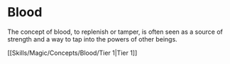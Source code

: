 # Blood
The concept of blood, to replenish or tamper, is often seen as a source of strength and a way to tap into the powers of other beings.

[[Skills/Magic/Concepts/Blood/Tier 1|Tier 1]]

